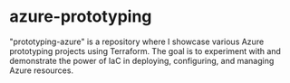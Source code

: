# azure-prototyping
"prototyping-azure" is a repository where I showcase various Azure prototyping projects using Terraform. The goal is to experiment with and demonstrate the power of IaC in deploying, configuring, and managing Azure resources.

